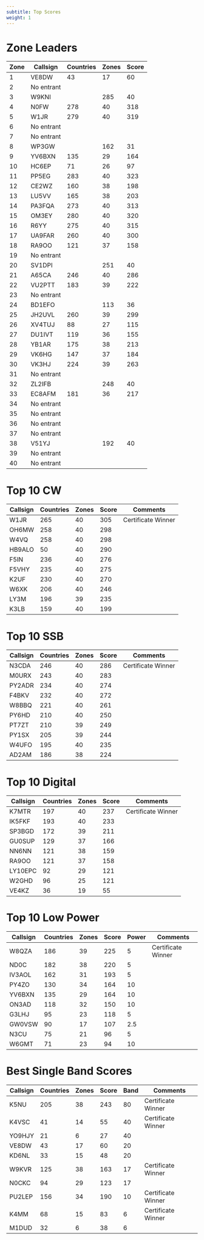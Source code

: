 ```yaml
---
subtitle: Top Scores
weight: 1
---
```


# Zone Leaders

| Zone | Callsign | Countries | Zones | Score |
|------|----------|-----------|-------|-------|
|   1  | VE8DW | 43  |        17 |   60 |      Zone Certificate Winner |
|   2  | No entrant |
|   3  | W9KNI |  |    285  |     40 |   325 |   |
|   4  | N0FW  |    278  |     40 |   318 |   Zone Certificate Winner |
|   5  | W1JR  |    279  |     40 |   319 |   |
|   6  | No entrant |
|   7  | No entrant |
|   8  | WP3GW |   |    162  |     31 |   193 |   |
|   9  | YV6BXN       |    135  |     29 |   164 |   |
|  10  | HC6EP | 71  |        26 |   97 |   |
|  11  | PP5EG   |    283  |     40 |   323 |   |
|  12  | CE2WZ  |    160  |     38 |   198 |   |
|  13  | LU5VV   |    165  |     38 |   203 |   |
|  14  | PA3FQA       |    273  |     40 |   313 |   |
|  15  | OM3EY  |    280  |     40 |   320 |   |
|  16  | R6YY  |    275  |     40 |   315 |   |
|  17  | UA9FAR       |    260  |     40 |   300 |   |
|  18  | RA9OO  |    121  |     37 |   158 |   Zone Certificate Winner |
|  19  | No entrant |
|  20  | SV1DPI | |    251  |     40 |   291 |   |
|  21  | A65CA   |    246  |     40 |   286 |   |
|  22  | VU2PTT |    183  |     39 |   222 |   |
|  23  | No entrant |
|  24  | BD1EFO |  |    113  |     36 |   149 |   |
|  25  | JH2UVL |    260  |     39 |   299 |   |
|  26  | XV4TUJ       | 88  |        27 |   115 |   |
|  27  | DU1IVT  |    119  |     36 |   155 |   |
|  28  | YB1AR   |    175  |     38 |   213 |   |
|  29  | VK6HG  |    147  |     37 |   184 |   Zone Certificate Winner |
|  30  | VK3HJ   |    224  |     39 |   263 |   |
|  31  | No entrant |
|  32  | ZL2IFB |  |    248  |     40 |   288 |   |
|  33  | EC8AFM       |    181  |     36 |   217 |   |
|  34  | No entrant |
|  35  | No entrant |
|  36  | No entrant |
|  37  | No entrant |
|  38  | V51YJ |   |    192  |     40 |   232 |   |
|  39  | No entrant |
|  40  | No entrant |


# Top 10 CW

| Callsign | Countries | Zones | Score | Comments |
|----------|-----------|-------|-------|----------|
| W1JR |     265  |    40   |     305  | Certificate Winner |
| OH6MW | 258  |    40   |     298  |   |
| W4VQ |    258  |    40   |     298  |   |
| HB9ALO | 50  |    40   |     290  |   |
| F5IN |       236  |    40   |     276  |   |
| F5VHY |   235  |    40   |     275  |   |
| K2UF |      230  |    40   |     270  |   |
| W6XK |     206  |    40   |     246  |   |
| LY3M |      196  |    39   |     235  |   |
| K3LB |      159  |    40   |     199  |   |


# Top 10 SSB

| Callsign | Countries | Zones | Score | Comments |
|----------|-----------|-------|-------|----------|
| N3CDA |    246   |    40  |    286  |         Certificate Winner |
| M0URX |    243   |    40  |    283  |  |
| PY2ADR |  234   |    40  |    274  |  |
| F4BKV |     232   |    40  |    272  |  |
| W8BBQ |    221   |    40  |    261  |  |
| PY6HD |    210   |    40  |    250  |  |
| PT7ZT |      210   |    39  |    249  |  |
| PY1SX |     205   |    39  |    244  |  |
| W4UFO |    195   |    40  |    235  |  |
| AD2AM |    186   |    38  |    224  |  |


# Top 10 Digital

| Callsign | Countries | Zones | Score | Comments |
|----------|-----------|-------|-------|----------|
| K7MTR  |     197   |  40    |   237  |         Certificate Winner |
| IK5FKF  |     193   |  40    |   233  |  |
| SP3BGD  |   172   |  39    |   211  |  |
| GU0SUP  |  129   |  37    |   166  |  |
| NN6NN  |     121   |  38    |   159  |  |
| RA9OO  |     121   |  37    |   158  |  |
| LY10EPC  | 92   |     29    |   121  |  |
| W2GHD  |    96   |     25    |   121  |  |
| VE4KZ  |      36   |     19    |   55  |  |


 # Top 10 Low Power

| Callsign | Countries | Zones | Score | Power | Comments |
|----------|-----------|-------|-------|-------|----------|
| W8QZA  | 186  |   39 |    225 |  5  |    Certificate Winner |
| ND0C  |    182  |   38 |    220 |  5  |     |
| IV3AOL  | 162  |   31 |    193 |  5  |     |
| PY4ZO  |  130  |   34 |    164 |  10  |   |
| YV6BXN  |   135  |   29 |    164 |  10  |   |
| ON3AD  | 118  |   32 |    150 |  10  |   |
| G3LHJ  |   95  |  23 |   118 |  5  |     |
| GW0VSW  | 90  |  17 |   107 |  2.5       |
| N3CU  |    75  |  21 |   96 |     5  |     |
| W6GMT  | 71  |  23 |   94 |     10  |   |



# Best Single Band Scores

| Callsign | Countries | Zones | Score | Band  | Comments |
|----------|-----------|-------|-------|-------|----------|
| K5NU  |        205    |  38   |  243  | 80  |  Certificate Winner  |
| K4VSC  |     41    |     14   |  55  |    40  |  Certificate Winner  |
| YO9HJY  |   21    |     6   |    27  |    40  |  |
| VE8DW  |     43    |     17   |  60  |    20  |               |
| KD6NL  |      33    |     15   |  48  |    20  |  |
| W9KVR  |    125    |  38   |  163  | 17  |  Certificate Winner  |
| N0CKC  |     94    |     29   |  123  | 17  |  |
| PU2LEP  |   156    |  34   |  190  | 10  |  Certificate Winner  |
| K4MM  |       68    |     15   |  83  |    6  |    Certificate Winner  |
| M1DUD  |     32    |     6   |    38  |    6  |  |

